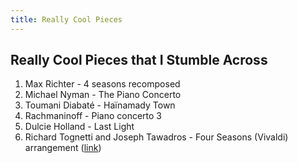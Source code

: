 ```yaml
---
title: Really Cool Pieces
---
```


## Really Cool Pieces that I Stumble Across
1. Max Richter - 4 seasons recomposed
2. Michael Nyman - The Piano Concerto
3. Toumani Diabaté - Haïnamady Town
4. Rachmaninoff - Piano concerto 3
5. Dulcie Holland - Last Light
6. Richard Tognetti and Joseph Tawadros - Four Seasons (Vivaldi) arrangement (<a href="https://www.abc.net.au/listen/programs/lunchtime-concert/aco-the-four-seasons/103034236">link</a>)